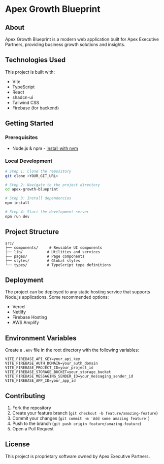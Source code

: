 # Apex Growth Blueprint

## About

Apex Growth Blueprint is a modern web application built for Apex Executive Partners, providing business growth solutions and insights.

## Technologies Used

This project is built with:

- Vite
- TypeScript
- React
- shadcn-ui
- Tailwind CSS
- Firebase (for backend)

## Getting Started

### Prerequisites

- Node.js & npm - [install with nvm](https://github.com/nvm-sh/nvm#installing-and-updating)

### Local Development

```sh
# Step 1: Clone the repository
git clone <YOUR_GIT_URL>

# Step 2: Navigate to the project directory
cd apex-growth-blueprint

# Step 3: Install dependencies
npm install

# Step 4: Start the development server
npm run dev
```

## Project Structure

```
src/
├── components/     # Reusable UI components
├── lib/           # Utilities and services
├── pages/         # Page components
├── styles/        # Global styles
└── types/         # TypeScript type definitions
```

## Deployment

The project can be deployed to any static hosting service that supports Node.js applications. Some recommended options:

- Vercel
- Netlify
- Firebase Hosting
- AWS Amplify

## Environment Variables

Create a `.env` file in the root directory with the following variables:

```env
VITE_FIREBASE_API_KEY=your_api_key
VITE_FIREBASE_AUTH_DOMAIN=your_auth_domain
VITE_FIREBASE_PROJECT_ID=your_project_id
VITE_FIREBASE_STORAGE_BUCKET=your_storage_bucket
VITE_FIREBASE_MESSAGING_SENDER_ID=your_messaging_sender_id
VITE_FIREBASE_APP_ID=your_app_id
```

## Contributing

1. Fork the repository
2. Create your feature branch (`git checkout -b feature/amazing-feature`)
3. Commit your changes (`git commit -m 'Add some amazing feature'`)
4. Push to the branch (`git push origin feature/amazing-feature`)
5. Open a Pull Request

## License

This project is proprietary software owned by Apex Executive Partners.
